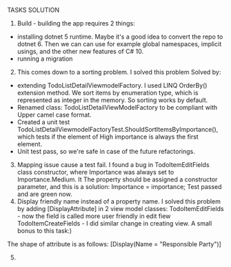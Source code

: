 TASKS SOLUTION

1. Build - building the app requires 2 things:
- installing dotnet 5 runtime. Maybe it's a good idea to convert the repo to dotnet 6. Then we can can use for example 
global namespaces, implicit usings, and the other new features of C# 10. 
- running a migration
2. This comes down to a sorting problem. I solved this problem Solved by:
- extending TodoListDetailViewmodelFactory. I used LINQ 
OrderBy() extension method. We sort items by enumeration type, which is represented as integer in the memory. So sorting works by default.
- Renamed class: TodoListDetailViewModelFactory to be compliant with Upper camel case format.
- Created a unit test TodoListDetailViewmodelFactoryTest.ShouldSortItemsByImportance(), which tests if the element of High importance is always the first element.
- Unit test pass, so we're safe in case of the future refactorings.
3. Mapping issue cause a test fail.
I found a bug in TodoItemEditFields class constructor, where Importance was always set to Importance.Medium.
It The property should be assigned a constructor parameter, and this is a solution: Importance = importance; Test passed and are green now.
4. Display friendly name instead of a property name.
I solved this problem by adding [DisplayAttribute] in 2 view model classes:
TodoItemEditFields - now the field is called more user friendly in edit fiew
TodoItemCreateFields - I did similar change in creating view. A small bonus to this task:)

The shape of attribute is as follows:
[Display(Name = "Responsible Party")]

5. 